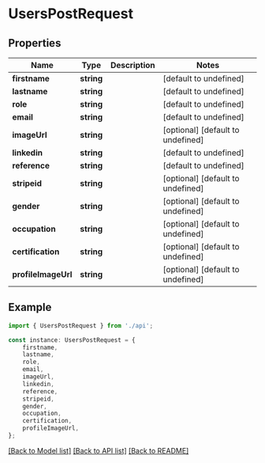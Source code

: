 # UsersPostRequest


## Properties

Name | Type | Description | Notes
------------ | ------------- | ------------- | -------------
**firstname** | **string** |  | [default to undefined]
**lastname** | **string** |  | [default to undefined]
**role** | **string** |  | [default to undefined]
**email** | **string** |  | [default to undefined]
**imageUrl** | **string** |  | [optional] [default to undefined]
**linkedin** | **string** |  | [default to undefined]
**reference** | **string** |  | [default to undefined]
**stripeid** | **string** |  | [optional] [default to undefined]
**gender** | **string** |  | [optional] [default to undefined]
**occupation** | **string** |  | [optional] [default to undefined]
**certification** | **string** |  | [optional] [default to undefined]
**profileImageUrl** | **string** |  | [optional] [default to undefined]

## Example

```typescript
import { UsersPostRequest } from './api';

const instance: UsersPostRequest = {
    firstname,
    lastname,
    role,
    email,
    imageUrl,
    linkedin,
    reference,
    stripeid,
    gender,
    occupation,
    certification,
    profileImageUrl,
};
```

[[Back to Model list]](../README.md#documentation-for-models) [[Back to API list]](../README.md#documentation-for-api-endpoints) [[Back to README]](../README.md)
